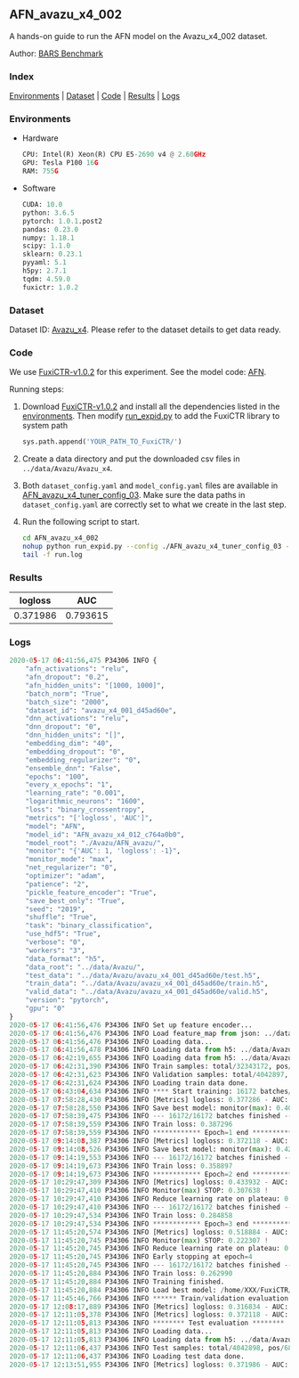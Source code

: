 ## AFN_avazu_x4_002

A hands-on guide to run the AFN model on the Avazu_x4_002 dataset.

Author: [BARS Benchmark](https://github.com/reczoo/BARS/blob/main/CITATION)

### Index
[Environments](#Environments) | [Dataset](#Dataset) | [Code](#Code) | [Results](#Results) | [Logs](#Logs)

### Environments
+ Hardware

  ```python
  CPU: Intel(R) Xeon(R) CPU E5-2690 v4 @ 2.60GHz
  GPU: Tesla P100 16G
  RAM: 755G

  ```

+ Software

  ```python
  CUDA: 10.0
  python: 3.6.5
  pytorch: 1.0.1.post2
  pandas: 0.23.0
  numpy: 1.18.1
  scipy: 1.1.0
  sklearn: 0.23.1
  pyyaml: 5.1
  h5py: 2.7.1
  tqdm: 4.59.0
  fuxictr: 1.0.2
  ```

### Dataset
Dataset ID: [Avazu_x4](https://github.com/reczoo/Datasets/tree/main/Avazu/Avazu_x4). Please refer to the dataset details to get data ready.

### Code

We use [FuxiCTR-v1.0.2](https://github.com/reczoo/FuxiCTR/tree/v1.0.2) for this experiment. See the model code: [AFN](https://github.com/reczoo/FuxiCTR/blob/v1.0.2/fuxictr/pytorch/models/AFN.py).

Running steps:

1. Download [FuxiCTR-v1.0.2](https://github.com/reczoo/FuxiCTR/archive/refs/tags/v1.0.2.zip) and install all the dependencies listed in the [environments](#environments). Then modify [run_expid.py](./run_expid.py#L5) to add the FuxiCTR library to system path
    
    ```python
    sys.path.append('YOUR_PATH_TO_FuxiCTR/')
    ```

2. Create a data directory and put the downloaded csv files in `../data/Avazu/Avazu_x4`.

3. Both `dataset_config.yaml` and `model_config.yaml` files are available in [AFN_avazu_x4_tuner_config_03](./AFN_avazu_x4_tuner_config_03). Make sure the data paths in `dataset_config.yaml` are correctly set to what we create in the last step.

4. Run the following script to start.

    ```bash
    cd AFN_avazu_x4_002
    nohup python run_expid.py --config ./AFN_avazu_x4_tuner_config_03 --expid AFN_avazu_x4_012_00ce5d6c --gpu 0 > run.log &
    tail -f run.log
    ```

### Results

| logloss | AUC  |
|:--------------------:|:--------------------:|
| 0.371986 | 0.793615  |


### Logs
```python
2020-05-17 06:41:56,475 P34306 INFO {
    "afn_activations": "relu",
    "afn_dropout": "0.2",
    "afn_hidden_units": "[1000, 1000]",
    "batch_norm": "True",
    "batch_size": "2000",
    "dataset_id": "avazu_x4_001_d45ad60e",
    "dnn_activations": "relu",
    "dnn_dropout": "0",
    "dnn_hidden_units": "[]",
    "embedding_dim": "40",
    "embedding_dropout": "0",
    "embedding_regularizer": "0",
    "ensemble_dnn": "False",
    "epochs": "100",
    "every_x_epochs": "1",
    "learning_rate": "0.001",
    "logarithmic_neurons": "1600",
    "loss": "binary_crossentropy",
    "metrics": "['logloss', 'AUC']",
    "model": "AFN",
    "model_id": "AFN_avazu_x4_012_c764a0b0",
    "model_root": "./Avazu/AFN_avazu/",
    "monitor": "{'AUC': 1, 'logloss': -1}",
    "monitor_mode": "max",
    "net_regularizer": "0",
    "optimizer": "adam",
    "patience": "2",
    "pickle_feature_encoder": "True",
    "save_best_only": "True",
    "seed": "2019",
    "shuffle": "True",
    "task": "binary_classification",
    "use_hdf5": "True",
    "verbose": "0",
    "workers": "3",
    "data_format": "h5",
    "data_root": "../data/Avazu/",
    "test_data": "../data/Avazu/avazu_x4_001_d45ad60e/test.h5",
    "train_data": "../data/Avazu/avazu_x4_001_d45ad60e/train.h5",
    "valid_data": "../data/Avazu/avazu_x4_001_d45ad60e/valid.h5",
    "version": "pytorch",
    "gpu": "0"
}
2020-05-17 06:41:56,476 P34306 INFO Set up feature encoder...
2020-05-17 06:41:56,476 P34306 INFO Load feature_map from json: ../data/Avazu/avazu_x4_001_d45ad60e/feature_map.json
2020-05-17 06:41:56,476 P34306 INFO Loading data...
2020-05-17 06:41:56,478 P34306 INFO Loading data from h5: ../data/Avazu/avazu_x4_001_d45ad60e/train.h5
2020-05-17 06:42:19,655 P34306 INFO Loading data from h5: ../data/Avazu/avazu_x4_001_d45ad60e/valid.h5
2020-05-17 06:42:31,390 P34306 INFO Train samples: total/32343172, pos/5492052, neg/26851120, ratio/16.98%
2020-05-17 06:42:31,623 P34306 INFO Validation samples: total/4042897, pos/686507, neg/3356390, ratio/16.98%
2020-05-17 06:42:31,624 P34306 INFO Loading train data done.
2020-05-17 06:43:04,634 P34306 INFO **** Start training: 16172 batches/epoch ****
2020-05-17 07:58:28,430 P34306 INFO [Metrics] logloss: 0.377286 - AUC: 0.784229
2020-05-17 07:58:28,550 P34306 INFO Save best model: monitor(max): 0.406944
2020-05-17 07:58:39,475 P34306 INFO --- 16172/16172 batches finished ---
2020-05-17 07:58:39,559 P34306 INFO Train loss: 0.387296
2020-05-17 07:58:39,559 P34306 INFO ************ Epoch=1 end ************
2020-05-17 09:14:08,387 P34306 INFO [Metrics] logloss: 0.372118 - AUC: 0.793429
2020-05-17 09:14:08,526 P34306 INFO Save best model: monitor(max): 0.421311
2020-05-17 09:14:19,553 P34306 INFO --- 16172/16172 batches finished ---
2020-05-17 09:14:19,673 P34306 INFO Train loss: 0.358897
2020-05-17 09:14:19,673 P34306 INFO ************ Epoch=2 end ************
2020-05-17 10:29:47,309 P34306 INFO [Metrics] logloss: 0.433932 - AUC: 0.741570
2020-05-17 10:29:47,410 P34306 INFO Monitor(max) STOP: 0.307638 !
2020-05-17 10:29:47,410 P34306 INFO Reduce learning rate on plateau: 0.000100
2020-05-17 10:29:47,410 P34306 INFO --- 16172/16172 batches finished ---
2020-05-17 10:29:47,534 P34306 INFO Train loss: 0.284858
2020-05-17 10:29:47,534 P34306 INFO ************ Epoch=3 end ************
2020-05-17 11:45:20,574 P34306 INFO [Metrics] logloss: 0.518884 - AUC: 0.741191
2020-05-17 11:45:20,745 P34306 INFO Monitor(max) STOP: 0.222307 !
2020-05-17 11:45:20,745 P34306 INFO Reduce learning rate on plateau: 0.000010
2020-05-17 11:45:20,745 P34306 INFO Early stopping at epoch=4
2020-05-17 11:45:20,745 P34306 INFO --- 16172/16172 batches finished ---
2020-05-17 11:45:20,884 P34306 INFO Train loss: 0.262990
2020-05-17 11:45:20,884 P34306 INFO Training finished.
2020-05-17 11:45:20,884 P34306 INFO Load best model: /home/XXX/FuxiCTR/benchmarks/Avazu/AFN_avazu/avazu_x4_001_d45ad60e/AFN_avazu_x4_012_c764a0b0_avazu_x4_001_d45ad60e_model.ckpt
2020-05-17 11:45:46,766 P34306 INFO ****** Train/validation evaluation ******
2020-05-17 12:08:17,889 P34306 INFO [Metrics] logloss: 0.316834 - AUC: 0.869911
2020-05-17 12:11:05,378 P34306 INFO [Metrics] logloss: 0.372118 - AUC: 0.793429
2020-05-17 12:11:05,813 P34306 INFO ******** Test evaluation ********
2020-05-17 12:11:05,813 P34306 INFO Loading data...
2020-05-17 12:11:05,813 P34306 INFO Loading data from h5: ../data/Avazu/avazu_x4_001_d45ad60e/test.h5
2020-05-17 12:11:06,437 P34306 INFO Test samples: total/4042898, pos/686507, neg/3356391, ratio/16.98%
2020-05-17 12:11:06,437 P34306 INFO Loading test data done.
2020-05-17 12:13:51,955 P34306 INFO [Metrics] logloss: 0.371986 - AUC: 0.793615

```
